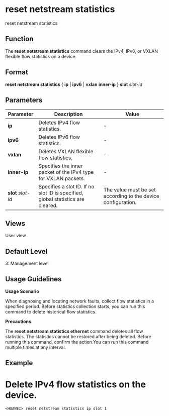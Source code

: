 reset netstream statistics
==========================

reset netstream statistics

Function
--------



The **reset netstream statistics** command clears the IPv4, IPv6, or VXLAN flexible flow statistics on a device.




Format
------

**reset netstream statistics** { **ip** | **ipv6** | **vxlan** **inner-ip** } **slot** *slot-id*


Parameters
----------

| Parameter | Description | Value |
| --- | --- | --- |
| **ip** | Deletes IPv4 flow statistics. | - |
| **ipv6** | Deletes IPv6 flow statistics. | - |
| **vxlan** | Deletes VXLAN flexible flow statistics. | - |
| **inner-ip** | Specifies the inner packet of the IPv4 type for VXLAN packets. | - |
| **slot** *slot-id* | Specifies a slot ID. If no slot ID is specified, global statistics are cleared. | The value must be set according to the device configuration. |



Views
-----

User view


Default Level
-------------

3: Management level


Usage Guidelines
----------------

**Usage Scenario**

When diagnosing and locating network faults, collect flow statistics in a specified period. Before statistics collection starts, you can run this command to delete historical flow statistics.

**Precautions**

The **reset netstream statistics ethernet** command deletes all flow statistics. The statistics cannot be restored after being deleted. Before running this command, confirm the action.You can run this command multiple times at any interval.


Example
-------

# Delete IPv4 flow statistics on the device.
```
<HUAWEI> reset netstream statistics ip slot 1

```